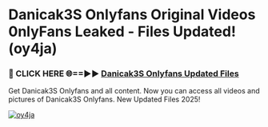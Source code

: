 # Danicak3S Onlyfans Original Videos 0nlyFans Leaked - Files Updated! (oy4ja)

<h3>🔴 CLICK HERE 🌐==►► <a href="https://tinyurl.com/x26r9saj" rel="nofollow">Danicak3S Onlyfans Updated Files</a></h3>

Get Danicak3S Onlyfans and all content. Now you can access all videos and pictures of Danicak3S Onlyfans. New Updated Files 2025!

[![oy4ja](https://i.imgur.com/LkgZPqh.gif)](https://tinyurl.com/x26r9saj)
